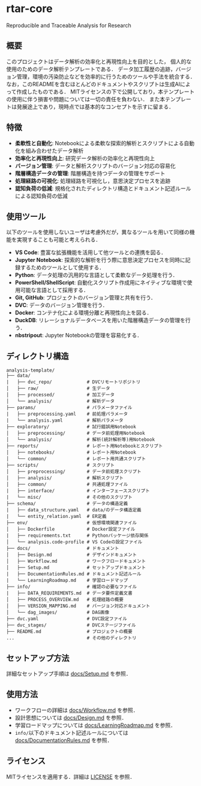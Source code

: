# rtar-core

Reproducible and Traceable Analysis for Research

## 概要

このプロジェクトはデータ解析の効率化と再現性向上を目的とした，
個人的な使用のためのデータ解析テンプレートである．
データ加工履歴の追跡，バージョン管理，環境の汚染防止などを効率的に行うためのツールや手法を統合する．
なお，このREADMEを含むほとんどのドキュメントやスクリプトは生成AIによって作成したものである．
MITライセンスの下で公開しており，本テンプレートの使用に伴う損害や問題については一切の責任を負わない．
また本テンプレートは発展途上であり，現時点では基本的なコンセプトを示すに留まる．

## 特徴

* **柔軟性と自動化**: Notebookによる柔軟な探索的解析とスクリプトによる自動化を組み合わせたデータ解析
* **効率化と再現性向上**: 研究データ解析の効率化と再現性向上
* **バージョン管理**: データと解析スクリプトのバージョン対応の容易化
* **階層構造データの管理**: 階層構造を持つデータの管理をサポート
* **処理経路の可視化**: 処理経路を可視化し，意思決定プロセスを追跡
* **認知負荷の低減**: 規格化されたディレクトリ構造とドキュメント記述ルールによる認知負荷の低減

## 使用ツール

以下のツールを使用しないユーザは考慮外だが，異なるツールを用いて同様の機能を実現することも可能と考えられる．

* **VS Code**: 豊富な拡張機能を活用して他ツールとの連携を図る．
* **Jupyter Notebook**: 探索的な解析を行う際に意思決定プロセスを同時に記録するためのツールとして使用する．
* **Python**: データ処理の汎用的な言語として柔軟なデータ処理を行う．
* **PowerShell/ShellScript**: 自動化スクリプト作成用にネイティブな環境で使用可能な言語として採用する．
* **Git, GitHub**: プロジェクトのバージョン管理と共有を行う．
* **DVC**: データのバージョン管理を行う．
* **Docker**: コンテナ化による環境分離と再現性向上を図る．
* **DuckDB**: リレーショナルデータベースを用いた階層構造データの管理を行う．
* **nbstripout**: Jupyter Notebookの管理を容易化する．

## ディレクトリ構造

```text
analysis-template/
├── data/
|   ├── dvc_repo/             # DVCリモートリポジトリ
│   ├── raw/                  # 生データ
│   ├── processed/            # 加工データ
│   └── analysis/             # 解析データ
├── params/                   # パラメータファイル
|   ├── preprocessing.yaml    # 前処理パラメータ
|   └── analysis.yaml         # 解析パラメータ
├── exploratory/              # 試行錯誤用Notebook
│   ├── preprocessing/        # データ前処理用Notebook
│   └── analysis/             # 解析(統計解析等)用Notebook
├── reports/                  # レポート用Notebookとスクリプト
│   ├── notebooks/            # レポート用Notebook
│   └── common/               # レポート用共通スクリプト
├── scripts/                  # スクリプト
│   ├── preprocessing/        # データ前処理スクリプト
│   ├── analysis/             # 解析スクリプト
│   ├── common/               # 共通処理ファイル
|   ├── interface/            # インターフェーススクリプト
|   └── misc/                 # その他のスクリプト
├── schema/                   # データの構造定義
|   ├── data_structure.yaml   # data/のデータ構造定義
|   └── entity_relation.yaml  # ER定義
├── env/                      # 仮想環境関連ファイル
│   ├── Dockerfile            # Docker設定ファイル
|   ├── requirements.txt      # Pythonパッケージ依存関係
│   └── analysis.code-profile # VS Codeの設定ファイル
├── docs/                     # ドキュメント
│   ├── Design.md             # デザインドキュメント
│   ├── Workflow.md           # ワークフロードキュメント
│   ├── Setup.md              # セットアップドキュメント
|   ├── DocumentationRules.md # ドキュメント記述ルール
|   └── LearningRoadmap.md    # 学習ロードマップ
├── info/                     # 確認の必要なファイル
|   ├── DATA_REQUIREMENTS.md  # データ要件定義文書
│   ├── PROCESS_OVERVIEW.md   # 処理経路の概要
│   ├── VERSION_MAPPING.md    # バージョン対応ドキュメント
│   └── dag_images/           # DAG画像
├── dvc.yaml                  # DVC設定ファイル
├── dvc_stages/               # DVCステージファイル
├── README.md                 # プロジェクトの概要
...                           # その他のディレクトリ
```

## セットアップ方法

詳細なセットアップ手順は [docs/Setup.md](docs/Setup.md) を参照．

## 使用方法

* ワークフローの詳細は [docs/Workflow.md](docs/Workflow.md) を参照．
* 設計思想については [docs/Design.md](docs/Design.md) を参照．
* 学習ロードマップについては [docs/LearningRoadmap.md](docs/LearningRoadmap.md) を参照．
* `info/`以下のドキュメント記述ルールについては [docs/DocumentationRules.md](docs/DocumentationRules.md) を参照．

## ライセンス

MITライセンスを適用する．詳細は [LICENSE](LICENSE) を参照．
